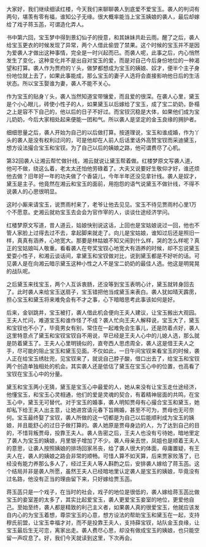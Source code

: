 
大家好，我们继续细读红楼，今天我们来聊聊袭人到底爱不爱宝玉。袭人的判词有两句，堪羡有零有福，谁知公子无缘。很大概率能当上宝玉姨娘的袭人，最后却嫁给了戏子蒋玉菡，可谓造化弄人。

书中第六回，宝玉梦中得到景幻仙子的授意，和其妹妹共赴云雨。醒了之后，袭人给宝玉更衣的时候发现了异常，两个人借此偷尝了禁果。这个时候的宝玉并不是因为爱袭人才做出这种事情，完全是一时兴起而已。而袭人呢，此事之后，内心悄然发生了变化，这种变化并不是出自对宝玉的爱，而是对自己今后身份地位的一种渴望和打算。袭人作为贾府的丫头，做梦都想成为宝玉的姨娘、奴才，便半个主子身份地位就上去了，如果此事能成，那么宝玉的妻子人选将会直接影响他日后的生活状态。所以宝玉娶谁为妻，袭人不能不关心。

作为宝玉的贴身丫头，袭人当然知道宝带镶爱，而且爱的很深。在袭人心里，黛玉是个小心眼儿，砖使小性子的人，如果黛玉以后嫁给了宝玉，成了宝二奶奶，卧榻之上是容不下自己的，他以后的日子不好过。而宝钗沉稳是大体，如果他们成为宝儿奶奶，今后大家相处起来便能一团和气。所以袭人是坚定的金玉良缘的拥护者。

细细思量之后，袭人开始为自己的以后做打算。按道理说，宝玉和谁成婚，作为丫头的袭人是没有权利过问的，可是他却在人前人后话里话外高赞宝钗而采迪黛玉，想方设法撮合宝玉和宝钗。为了自己以后的姨娘之路，他可谓费尽了心机。

第32回袭人让湘云帮忙做针线，湘云就说让黛玉帮着做。红楼梦原文写袭人道，他可不做，绕这么着，老太太还怕他劳碌着了。大夫又说要好生敬仰才好，谁还烦他去做？旧年好一年的功夫做了个香袋儿，今年半年还没见拿针线。袭人是奴才，黛玉是主子。他竟然在湘云和宝玉的面前，用抱怨的语气说黛玉不做针线，不得不说袭人的心思很明显。

这时小厮来请宝玉，说贾雨村来了，老爷让他去见见。宝玉不待见贾雨村心里1万个不愿意。史湘云就劝宝玉去会会为官作宰的人，谈谈仕途经济学问。

红楼梦原文写道，昔人道云，姑娘快别说这话，上回也是宝姑娘说过一回，他也不管人家脸上过得去过不去，拿起脚来就走了。向儿是宝姑娘，谁知过后还是照旧一样，真真有涵养，心地宽大。那要是林姑娘不知又闹到什么样，哭的怎么样呢？真正的宝姑娘叫人敬重。看看袭人在夸奖宝钗心地宽大有涵养的时候，却不忘说黛玉爱耍小性子，和湘云谈话间，拿黛玉和宝钗做对比，说到黛玉都是不好听的话。可见袭人是在向湘云暗示黛玉这种小性之人不是宝二奶奶的最佳人选。他这是明晃晃的战队呢。

之后黛玉来找宝玉，两个人互诉衷肠，还没等到宝玉表明心计，黛玉就转身回去了。此时袭人来给宝玉送扇子，宝玉错把他当成黛玉来表白。袭人犹如晴天霹雳，担心宝玉和黛玉将来难免会有不才之事，心下暗暗思考此事该如何是好。

后来，金钏跳井，宝玉被打，袭人借此机会便向王夫人建议，让宝玉搬出大观园。王夫人忙问，难道宝玉和谁作怪了不成？袭人忙向王夫人解释说，宝玉大了，黛玉和宝钗也不小了，毕竟男女有别，常住在一起难免会生事儿，还是防着点好，袭人这里特意点了黛玉和宝钗宝钗自不用说，早已经是王夫人心中的儿媳人选，那么就是防着黛玉了。王夫人心里明镜似的，直夸西人思虑周全，袭人这是借王夫人之手，尽可能的阻止宝玉和黛玉见面。不仅如此，一日午间宝钗来看宝玉的时候，袭人正在给宝玉绣肚兜，见宝钗来了，就说自己脖子酸，借口出去了，给宝玉和宝钗两个创造单独相处的机会。其实袭人还是低估了黛玉在宝玉心中的位置，也高看了宝钗在宝玉心中的分量。

黛玉和宝玉两小无猜，黛玉是宝玉心中最爱的人，她从来没有让宝玉走仕途经济，他懂宝玉，和宝玉心灵相通，他们的爱是灵魂的契合，有着精神层面的共鸣，在宝玉心中，黛玉无可替代。对于宝玉的婚事，袭人明知贾母有心撮合宝玉和黛玉，她却私下给王夫人出主意，让她进宫请元春下旨赐婚，甚至不可为，贾母也无可奈何。宝玉最终娶了宝钗，袭人所做的这一切都是为自己以后能顺利成为宝玉的姨娘，并且能舒心的过日子做打算的。袭人她原是贾母身边的人，为了达到自己的目的，不惜背叛贾母，投靠王夫人。袭人告密之后，王夫人也没有亏待她，暗地里定了袭人为宝玉的姨娘，月里银子增加了不少。袭人母亲去世，凤姐也是顺着王夫人的意思，让袭人按照姨娘的排场回家吊丧，给了袭人很大的体面，毋庸置疑，有王夫人在，袭人的姨娘之路会非常的顺畅。可惜人算不如天算，后来贾家败落了，已经没有能力养那么多人了，经过王夫人等人斟酌之后，安排袭人嫁给了蒋玉菡。这个结局并非是袭人所愿，虽然王夫人已经暗地里认定袭人是宝玉的姨娘，毕竟没有过名路，他没有正当的理由留下来，只好嫁给贾玉菡。

蒋玉菡只是一个戏子，在当时的社会，戏子的地位是很低的，袭人嫁给蒋玉菡比做宝玉的妾室差的太多了，其实比起爱宝玉，袭人更爱宝玉妾室的地位，更爱他自己。至始至终，袭人都是精致的利己主义者，如果袭人真的很爱宝玉，他就应该发自内心的为宝玉着想，尊崇宝玉的心意，想方设法的帮助宝玉和黛玉在一起，支持穆氏前盟，让宝玉幸福才对，而不是投靠王夫人，支持薛宝钗，站队金玉良缘，让宝玉最后生无可恋，离家出走。袭人费尽心思，却没有做成宝玉的姨娘，也只能空留一声叹息了。好，我们今天就读到这里，下次再会。


